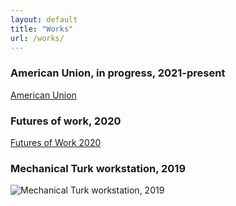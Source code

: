 ```yaml
---
layout: default
title: "Works"
url: /works/
---
```



### American Union, in progress, 2021-present
[American Union](/assets/images/american-union-film-2021-001-web.jpg)
### Futures of work, 2020
[Futures of Work 2020](/assets/images/futures-of-work-2020-001-web.jpg)

### Mechanical Turk workstation, 2019
![Mechanical Turk workstation, 2019](/assets/images/mechanical-turk-workstation-2019-001-web.jpg)